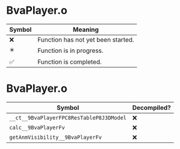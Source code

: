 # BvaPlayer.o
| Symbol | Meaning 
| ------------- | ------------- 
| :x: | Function has not yet been started. 
| :eight_pointed_black_star: | Function is in progress. 
| :white_check_mark: | Function is completed. 


# BvaPlayer.o
| Symbol | Decompiled? |
| ------------- | ------------- |
| `__ct__9BvaPlayerFPC8ResTableP8J3DModel` | :x: |
| `calc__9BvaPlayerFv` | :x: |
| `getAnmVisibility__9BvaPlayerFv` | :x: |
